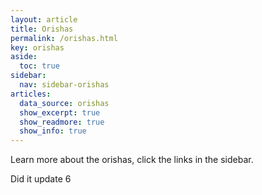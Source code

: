 ```yaml
---
layout: article
title: Orishas
permalink: /orishas.html
key: orishas
aside:
  toc: true
sidebar:
  nav: sidebar-orishas
articles:
  data_source: orishas
  show_excerpt: true
  show_readmore: true
  show_info: true
---
```



Learn more about the orishas, click the links in the sidebar.

Did it update 6

